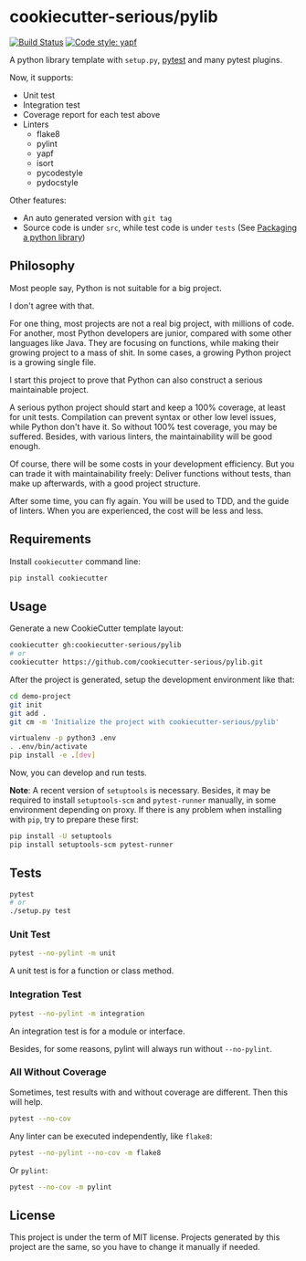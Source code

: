# cookiecutter-serious/pylib

[![Build Status](https://travis-ci.org/cookiecutter-serious/pylib.svg?branch=master)](https://travis-ci.org/cookiecutter-serious/pylib)
[![Code style: yapf](https://img.shields.io/badge/code%20style-yapf-blue)](https://github.com/google/yapf)

A python library template with `setup.py`, [pytest] and many pytest plugins.

Now, it supports:

- Unit test
- Integration test
- Coverage report for each test above
- Linters
    - flake8
    - pylint
    - yapf
    - isort
    - pycodestyle
    - pydocstyle

Other features:

- An auto generated version with `git tag`
- Source code is under `src`, while test code is under `tests` (See [Packaging a python library])

[Packaging a python library]:https://blog.ionelmc.ro/2014/05/25/python-packaging/

[pytest]:https://pytest.org/

## Philosophy

Most people say, Python is not suitable for a big project.

I don't agree with that.

For one thing, most projects are not a real big project, with millions of code.
For another, most Python developers are junior, compared with some other languages like Java.
They are focusing on functions, while making their growing project to a mass of shit.
In some cases, a growing Python project is a growing single file.

I start this project to prove that Python can also construct a serious maintainable project.

A serious python project should start and keep a 100% coverage, at least for unit tests.
Compilation can prevent syntax or other low level issues, while Python don't have it.
So without 100% test coverage, you may be suffered.
Besides, with various linters, the maintainability will be good enough.

Of course, there will be some costs in your development efficiency.
But you can trade it with maintainability freely:
Deliver functions without tests, than make up afterwards, with a good project structure.

After some time, you can fly again.
You will be used to TDD, and the guide of linters.
When you are experienced, the cost will be less and less.

## Requirements

Install `cookiecutter` command line:

```sh
pip install cookiecutter
```

## Usage

Generate a new CookieCutter template layout:

```sh
cookiecutter gh:cookiecutter-serious/pylib
# or
cookiecutter https://github.com/cookiecutter-serious/pylib.git
```

After the project is generated, setup the development environment like that:

```sh
cd demo-project
git init
git add .
git cm -m 'Initialize the project with cookiecutter-serious/pylib'

virtualenv -p python3 .env
. .env/bin/activate
pip install -e .[dev]
```

Now, you can develop and run tests.

**Note**: A recent version of `setuptools` is necessary.
Besides, it may be required to install `setuptools-scm` and `pytest-runner` manually,
in some environment depending on proxy.
If there is any problem when installing with `pip`, try to prepare these first:

```sh
pip install -U setuptools
pip install setuptools-scm pytest-runner
```

## Tests

```sh
pytest
# or
./setup.py test
```

### Unit Test

```sh
pytest --no-pylint -m unit
```

A unit test is for a function or class method.

### Integration Test

```sh
pytest --no-pylint -m integration
```

An integration test is for a module or interface.

Besides, for some reasons, pylint will always run without `--no-pylint`.

### All Without Coverage

Sometimes, test results with and without coverage are different.
Then this will help.

```sh
pytest --no-cov
```

Any linter can be executed independently, like `flake8`:

```sh
pytest --no-pylint --no-cov -m flake8
```

Or `pylint`:

```sh
pytest --no-cov -m pylint
```

## License

This project is under the term of MIT license.
Projects generated by this project are the same,
so you have to change it manually if needed.
